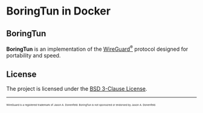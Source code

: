 # BoringTun in Docker

## BoringTun

**BoringTun** is an implementation of the [WireGuard<sup>®</sup>](https://www.wireguard.com/) protocol designed for portability and speed.

## License

The project is licensed under the [BSD 3-Clause License](https://opensource.org/licenses/BSD-3-Clause).

---

<sub><sub><sub><sub>WireGuard is a registered trademark of Jason A. Donenfeld. BoringTun is not sponsored or endorsed by Jason A. Donenfeld.</sub></sub></sub></sub>
